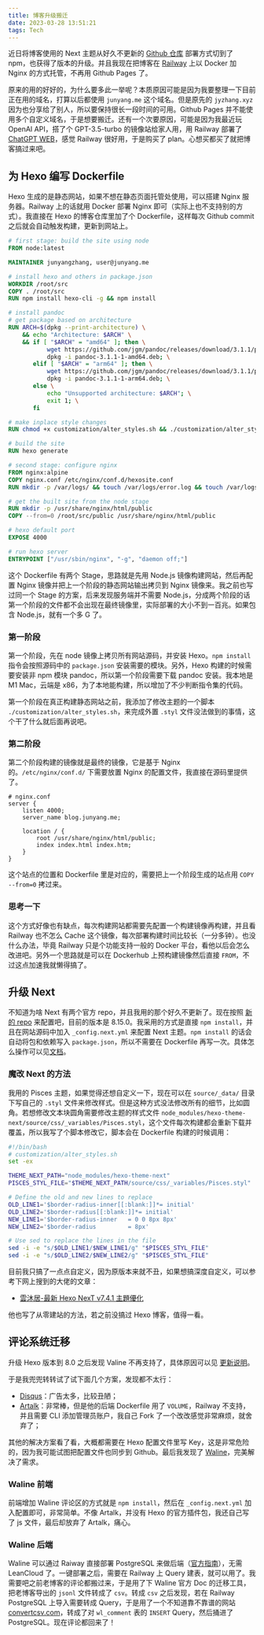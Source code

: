 ```yaml
---
title: 博客升级搬迁
date: 2023-03-28 13:51:21
tags: Tech
---
```


近日将博客使用的 Next 主题从好久不更新的 [Github 仓库](https://github.com/theme-next/hexo-theme-next) 部署方式切到了 npm，也获得了版本的升级。并且我现在把博客在 [Railway](railway.app) 上以 Docker 加 Nginx 的方式托管，不再用 Github Pages 了。

原来的用的好好的，为什么要多此一举呢？本质原因可能是因为我要整理一下目前正在用的域名，打算以后都使用 `junyang.me` 这个域名。但是原先的 `jyzhang.xyz` 因为也分享给了别人，所以要保持很长一段时间的可用。Github Pages 并不能使用多个自定义域名，于是想要搬迁。还有一个次要原因，可能是因为我最近玩 OpenAI API，搭了个 GPT-3.5-turbo 的镜像站给家人用，用 Railway 部署了 [ChatGPT WEB](https://github.com/Chanzhaoyu/chatgpt-web)，感觉 Railway 很好用，于是购买了 plan。心想买都买了就把博客搞过来吧。

## 为 Hexo 编写 Dockerfile

Hexo 生成的是静态网站，如果不想在静态页面托管处使用，可以搭建 Nginx 服务器。Railway 上的话就用 Docker 部署 Nginx 即可（实际上也不支持别的方式）。我直接在 Hexo 的博客仓库里加了个 Dockerfile，这样每次 Github commit 之后就会自动触发构建，更新到网站上。

```Dockerfile
# first stage: build the site using node
FROM node:latest

MAINTAINER junyangzhang, user@junyang.me

# install hexo and others in package.json
WORKDIR /root/src
COPY . /root/src
RUN npm install hexo-cli -g && npm install

# install pandoc
# get package based on architecture
RUN ARCH=$(dpkg --print-architecture) \
    && echo "Architecture: $ARCH" \
    && if [ "$ARCH" = "amd64" ]; then \
           wget https://github.com/jgm/pandoc/releases/download/3.1.1/pandoc-3.1.1-1-amd64.deb && \
           dpkg -i pandoc-3.1.1-1-amd64.deb; \
       elif [ "$ARCH" = "arm64" ]; then \
           wget https://github.com/jgm/pandoc/releases/download/3.1.1/pandoc-3.1.1-1-arm64.deb && \
           dpkg -i pandoc-3.1.1-1-arm64.deb; \
       else \
           echo "Unsupported architecture: $ARCH"; \
           exit 1; \
       fi

# make inplace style changes
RUN chmod +x customization/alter_styles.sh && ./customization/alter_styles.sh

# build the site
RUN hexo generate

# second stage: configure nginx
FROM nginx:alpine
COPY nginx.conf /etc/nginx/conf.d/hexosite.conf
RUN mkdir -p /var/logs/ && touch /var/logs/error.log && touch /var/logs/nginx.pid

# get the built site from the node stage
RUN mkdir -p /usr/share/nginx/html/public
COPY --from=0 /root/src/public /usr/share/nginx/html/public

# hexo default port
EXPOSE 4000

# run hexo server
ENTRYPOINT ["/usr/sbin/nginx", "-g", "daemon off;"]
```

这个 Dockerfile 有两个 Stage，思路就是先用 Node.js 镜像构建网站，然后再配置 Nginx 镜像并把上一个阶段的静态网站输出拷贝到 Nginx 镜像来。我之前也写过同一个 Stage 的方案，后来发现服务端并不需要 Node.js，分成两个阶段的话第一个阶段的文件都不会出现在最终镜像里，实际部署的大小不到一百兆。如果包含 Node.js，就有一个多 G 了。

### 第一阶段

第一个阶段，先在 node 镜像上拷贝所有网站源码，并安装 Hexo。`npm install` 指令会按照源码中的 `package.json` 安装需要的模块。另外，Hexo 构建的时候需要安装非 npm 模块 pandoc，所以第一个阶段需要下载 pandoc 安装。我本地是 M1 Mac，云端是 x86，为了本地能构建，所以增加了不少判断指令集的代码。

第一个阶段在真正构建静态网站之前，我添加了修改主题的一个脚本 `./customization/alter_styles.sh`，来完成外置 `.styl` 文件没法做到的事情，这个干了什么就后面再说吧。

### 第二阶段

第二个阶段构建的镜像就是最终的镜像，它是基于 Nginx 的。`/etc/nginx/conf.d/` 下需要放置 Nginx 的配置文件，我直接在源码里提供了。

```nginx
# nginx.conf
server {
    listen 4000;
    server_name blog.junyang.me;

    location / {
        root /usr/share/nginx/html/public;
        index index.html index.htm;
    }
}
```

这个站点的位置和 Dockerfile 里是对应的，需要把上一个阶段生成的站点用 `COPY --from=0` 拷过来。

### 思考一下

这个方式好像也有缺点，每次构建网站都需要先配置一个构建镜像再构建，并且看 Railway 也不怎么 Cache 这个镜像，每次部署构建时间比较长（一分多钟）。也没什么办法，毕竟 Railway 只是个功能支持一般的 Docker 平台，看他以后会怎么改进吧。另外一个思路就是可以在 Dockerhub 上预构建镜像然后直接 `FROM`，不过这点加速我就懒得搞了。

## 升级 Next

不知道为啥 Next 有两个官方 repo，并且我用的那个好久不更新了。现在按照 [新的 repo](https://github.com/next-theme/hexo-theme-next) 来配置吧，目前的版本是 8.15.0。我采用的方式是直接 `npm install`，并且在网站源码中加入 `_config.next.yml` 来配置 Next 主题。`npm install` 的话会自动将包和依赖写入 `package.json`，所以不需要在 Dockerfile 再写一次。具体怎么操作可以见[文档](https://theme-next.js.org/docs/getting-started/configuration.html)。

### 魔改 Next 的方法

我用的 Pisces 主题，如果觉得还想自定义一下，现在可以在 `source/_data/` 目录下写自己的 `.styl` 文件来修改样式。但是这种方式没法修改所有的细节，比如圆角。若想修改文本块圆角需要修改主题的样式文件 `node_modules/hexo-theme-next/source/css/_variables/Pisces.styl`，这个文件每次构建都会重新下载并覆盖，所以我写了个脚本修改它，脚本会在 Dockerfile 构建的时候调用：

```bash
#!/bin/bash
# customization/alter_styles.sh
set -ex

THEME_NEXT_PATH="node_modules/hexo-theme-next"
PISCES_STYL_FILE="$THEME_NEXT_PATH/source/css/_variables/Pisces.styl"

# Define the old and new lines to replace
OLD_LINE1='$border-radius-inner[[:blank:]]*= initial'
OLD_LINE2='$border-radius[[:blank:]]*= initial'
NEW_LINE1='$border-radius-inner   = 0 0 8px 8px'
NEW_LINE2='$border-radius         = 8px'

# Use sed to replace the lines in the file
sed -i -e "s/$OLD_LINE1/$NEW_LINE1/g" "$PISCES_STYL_FILE"
sed -i -e "s/$OLD_LINE2/$NEW_LINE2/g" "$PISCES_STYL_FILE"

```

目前我只搞了一点点自定义，因为原版本来就不丑，如果想搞深度自定义，可以参考下网上搜到的大佬的文章：

- [雲沐居-最新 Hexo NexT v7.4.1 主題優化](https://zenreal.github.io/posts/44730/)

他也写了从零建站的方法，若之前没搞过 Hexo 博客，值得一看。

## 评论系统迁移

升级 Hexo 版本到 8.0 之后发现 Valine 不再支持了，具体原因可以见 [更新说明](https://github.com/next-theme/hexo-theme-next/issues/4)。

于是我兜兜转转试了试下面几个方案，发现都不太行：

 - [Disqus](https://disqus.com/)：广告太多，比较丑陋；
 - [Artalk](https://artalk.js.org/)：非常棒，但是他的后端 Dockerfile 用了 `VOLUME`，Railway 不支持，并且需要 CLI 添加管理员账户，我自己 Fork 了一个改改感觉非常麻烦，就舍弃了；

其他的解决方案看了看，大概都需要在 Hexo 配置文件里写 Key，这是非常危险的，因为我可能试图把配置文件也同步到 Github。最后我发现了 [Waline](https://waline.js.org/)，完美解决了需求。

### Waline 前端

前端增加 Waline 评论区的方式就是 `npm install`，然后在 `_config.next.yml` 加入配置即可，非常简单。不像 Artalk，并没有 Hexo 的官方插件包，我还自己写了 js 文件，最后却放弃了 Artalk，痛心。

### Waline 后端

Waline 可以通过 Raiway 直接部署 PostgreSQL 来做后端（[官方指南](https://waline.js.org/guide/deploy/railway.html)），无需 LeanCloud 了。一键部署之后，需要在 Railway 上 Query 建表，就可以用了。我需要吧之前老博客的评论都搬过来，于是用了下 Waline 官方 Doc 的迁移工具，把老博客导出的 `jsonl` 文件转成了 `csv`。转成 `csv` 之后发现，若在 Railway PostgreSQL 上导入需要转成 Query，于是用了一个不知道靠不靠谱的网站 [convertcsv.com](https://www.convertcsv.com/csv-to-sql.htm)，转成了对 `wl_comment` 表的 `INSERT` Query，然后捅进了 PostgreSQL。现在评论都回来了！
